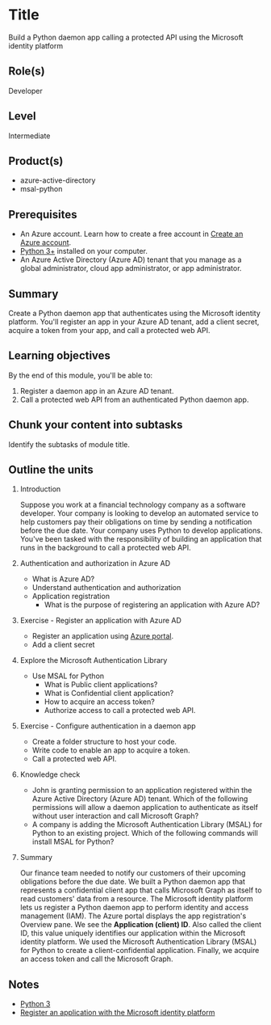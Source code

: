 # Title

Build a Python daemon app calling a protected API using the Microsoft identity platform

## Role(s)

Developer

## Level

Intermediate

## Product(s)

- azure-active-directory
- msal-python

## Prerequisites

- An Azure account. Learn how to create a free account in [Create an Azure account](/training/modules/create-an-azure-account).
- [Python 3+](https://www.python.org/downloads/) installed on your computer.
- An Azure Active Directory (Azure AD) tenant that you manage as a global administrator, cloud app administrator, or app administrator.

## Summary

Create a Python daemon app that authenticates using the Microsoft identity platform. You'll register an app in your Azure AD tenant, add a client secret, acquire a token from your app, and call a protected web API.

## Learning objectives

By the end of this module, you'll be able to:

1. Register a daemon app in an Azure AD tenant.
1. Call a protected web API from an authenticated Python daemon app.

## Chunk your content into subtasks

Identify the subtasks of module title.

## Outline the units

1. Introduction

   Suppose you work at a financial technology company as a software developer. Your company is looking to develop an automated service to help customers pay their obligations on time by sending a notification before the due date. Your company uses Python to develop applications. You've been tasked with the responsibility of building an application that runs in the background to call a protected web API.

2. Authentication and authorization in Azure AD

   - What is Azure AD?
   - Understand authentication and authorization
   - Application registration
     - What is the purpose of registering an application with Azure AD?

3. Exercise - Register an application with Azure AD

   - Register an application using <a href="https://portal.azure.com/" target="_blank">Azure portal</a>.
   - Add a client secret

4. Explore the Microsoft Authentication Library

   - Use MSAL for Python
     - What is Public client applications?
     - What is Confidential client application?
     - How to acquire an access token?
     - Authorize access to call a protected web API.

5. Exercise - Configure authentication in a daemon app
   - Create a folder structure to host your code.
   - Write code to enable an app to acquire a token.
   - Call a protected web API.

6. Knowledge check

   - John is granting permission to an application registered within the Azure Active Directory (Azure AD) tenant. Which of the following permissions will allow a daemon application to authenticate as itself without user interaction and call Microsoft Graph?
   - A company is adding the Microsoft Authentication Library (MSAL) for Python to an existing project. Which of the following commands will install MSAL for Python?

7. Summary

   Our finance team needed to notify our customers of their upcoming obligations before the due date. We built a Python daemon app that represents a confidential client app that calls Microsoft Graph as itself to read customers' data from a resource. The Microsoft identity platform lets us register a Python daemon app to perform identity and access management (IAM). The Azure portal displays the app registration's Overview pane. We see the **Application (client) ID**. Also called the client ID, this value uniquely identifies our application within the Microsoft identity platform. We used the Microsoft Authentication Library (MSAL) for Python to create a client-confidential application. Finally, we acquire an access token and call the Microsoft Graph.

## Notes

- [Python 3](https://www.python.org/download/releases/3.0/)
- [Register an application with the Microsoft identity platform](https://learn.microsoft.com/azure/active-directory/develop/quickstart-register-app)
